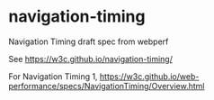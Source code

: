 navigation-timing
=================

Navigation Timing draft spec from webperf

See
  https://w3c.github.io/navigation-timing/

For Navigation Timing 1,
  https://w3c.github.io/web-performance/specs/NavigationTiming/Overview.html
